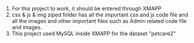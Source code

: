 1. For this project to work, it should be entered through XMAPP
2. css & js & img ziped folder has all the important css and js code file and all the images and other important files such as Admin related code file and images.
3. This project used MySQL inside XMAPP for the dataset "petcare2"
